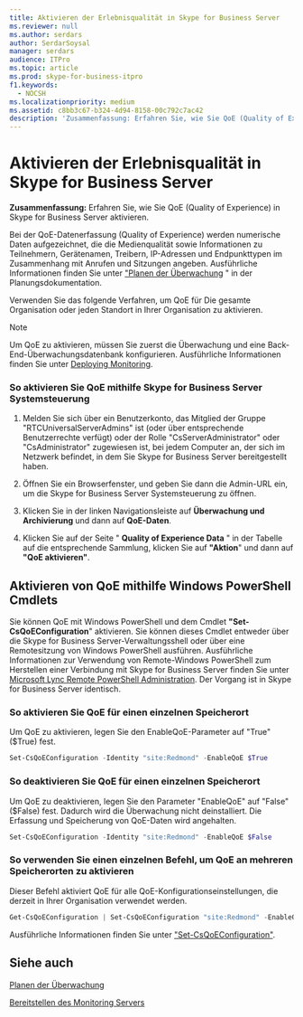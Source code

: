```yaml
---
title: Aktivieren der Erlebnisqualität in Skype for Business Server
ms.reviewer: null
ms.author: serdars
author: SerdarSoysal
manager: serdars
audience: ITPro
ms.topic: article
ms.prod: skype-for-business-itpro
f1.keywords:
  - NOCSH
ms.localizationpriority: medium
ms.assetid: c8bb3c67-b324-4d94-8158-00c792c7ac42
description: 'Zusammenfassung: Erfahren Sie, wie Sie QoE (Quality of Experience) in Skype for Business Server aktivieren.'
---
```


# <a name="enable-quality-of-experience-in-skype-for-business-server"></a>Aktivieren der Erlebnisqualität in Skype for Business Server

**Zusammenfassung:** Erfahren Sie, wie Sie QoE (Quality of Experience) in Skype for Business Server aktivieren.

Bei der QoE-Datenerfassung (Quality of Experience) werden numerische Daten aufgezeichnet, die die Medienqualität sowie Informationen zu Teilnehmern, Gerätenamen, Treibern, IP-Adressen und Endpunkttypen im Zusammenhang mit Anrufen und Sitzungen angeben. Ausführliche Informationen finden Sie unter ["Planen der Überwachung](/previous-versions/office/lync-server-2013/lync-server-2013-planning-for-monitoring) " in der Planungsdokumentation.

Verwenden Sie das folgende Verfahren, um QoE für Die gesamte Organisation oder jeden Standort in Ihrer Organisation zu aktivieren.

> [!NOTE]
> Um QoE zu aktivieren, müssen Sie zuerst die Überwachung und eine Back-End-Überwachungsdatenbank konfigurieren. Ausführliche Informationen finden Sie unter [Deploying Monitoring](/previous-versions/office/lync-server-2013/lync-server-2013-deploying-monitoring).

### <a name="to-enable-qoe-by-using-skype-for-business-server-control-panel"></a>So aktivieren Sie QoE mithilfe Skype for Business Server Systemsteuerung

1.  Melden Sie sich über ein Benutzerkonto, das Mitglied der Gruppe "RTCUniversalServerAdmins" ist (oder über entsprechende Benutzerrechte verfügt) oder der Rolle "CsServerAdministrator" oder "CsAdministrator" zugewiesen ist, bei jedem Computer an, der sich im Netzwerk befindet, in dem Sie Skype for Business Server bereitgestellt haben.

2. Öffnen Sie ein Browserfenster, und geben Sie dann die Admin-URL ein, um die Skype for Business Server Systemsteuerung zu öffnen.

3. Klicken Sie in der linken Navigationsleiste auf **Überwachung und Archivierung** und dann auf **QoE-Daten**.

4. Klicken Sie auf der Seite " **Quality of Experience Data** " in der Tabelle auf die entsprechende Sammlung, klicken Sie auf **"Aktion**" und dann auf **"QoE aktivieren"**.

## <a name="enabling-qoe-by-using-windows-powershell-cmdlets"></a>Aktivieren von QoE mithilfe Windows PowerShell Cmdlets

Sie können QoE mit Windows PowerShell und dem Cmdlet **"Set-CsQoEConfiguration**" aktivieren. Sie können dieses Cmdlet entweder über die Skype for Business Server-Verwaltungsshell oder über eine Remotesitzung von Windows PowerShell ausführen. Ausführliche Informationen zur Verwendung von Remote-Windows PowerShell zum Herstellen einer Verbindung mit Skype for Business Server finden Sie unter [Microsoft Lync Remote PowerShell Administration](https://blog.insideo365.com/2011/08/remote-lync-powershell-administration/). Der Vorgang ist in Skype for Business Server identisch.

### <a name="to-enable-qoe-for-a-single-location"></a>So aktivieren Sie QoE für einen einzelnen Speicherort

 Um QoE zu aktivieren, legen Sie den EnableQoE-Parameter auf "True" ($True) fest.

  ```PowerShell
  Set-CsQoEConfiguration -Identity "site:Redmond" -EnableQoE $True
  ```

### <a name="to-disable-qoe-for-a-single-location"></a>So deaktivieren Sie QoE für einen einzelnen Speicherort

 Um QoE zu deaktivieren, legen Sie den Parameter "EnableQoE" auf "False" ($False) fest. Dadurch wird die Überwachung nicht deinstalliert. Die Erfassung und Speicherung von QoE-Daten wird angehalten.

  ```PowerShell
  Set-CsQoEConfiguration -Identity "site:Redmond" -EnableQoE $False
  ```

### <a name="to-use-a-single-command-to-enable-qoe-in-multiple-locations"></a>So verwenden Sie einen einzelnen Befehl, um QoE an mehreren Speicherorten zu aktivieren

 Dieser Befehl aktiviert QoE für alle QoE-Konfigurationseinstellungen, die derzeit in Ihrer Organisation verwendet werden.

  ```PowerShell
  Get-CsQoEConfiguration | Set-CsQoEConfiguration "site:Redmond" -EnableQoE $True
  ```

Ausführliche Informationen finden Sie unter ["Set-CsQoEConfiguration"](/powershell/module/skype/set-csqoeconfiguration?view=skype-ps).

## <a name="see-also"></a>Siehe auch

[Planen der Überwachung](/previous-versions/office/lync-server-2013/lync-server-2013-planning-for-monitoring)

[Bereitstellen des Monitoring Servers](/previous-versions/office/lync-server-2013/lync-server-2013-deploying-monitoring)